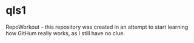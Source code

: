qls1
====

RepoWorkout - this repository was created in an attempt to start learning how GitHum really works, as I still have no clue.
